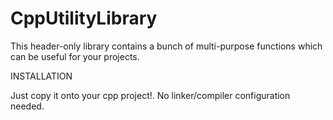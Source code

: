 # CppUtilityLibrary
This header-only library contains a bunch of multi-purpose functions which can be useful for your projects.

INSTALLATION

Just copy it onto your cpp project!. No linker/compiler configuration needed. 

